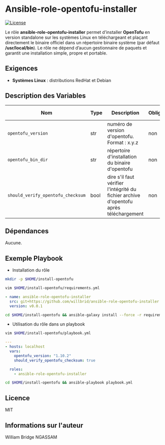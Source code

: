 # Ansible-role-opentofu-installer

[![License](https://img.shields.io/badge/license-MIT-blue.svg)](https://github.com/willbrid/ansible-role-opentofu-installer/blob/main/LICENSE)

Le rôle **ansible-role-opentofu-installer** permet d’installer **OpenTofu** en version standalone sur les systèmes Linux en téléchargeant et plaçant directement le binaire officiel dans un répertoire binaire système (par défaut **/usr/local/bin**). Le rôle ne dépend d’aucun gestionnaire de paquets et garantit une installation simple, propre et portable.

## Exigences

- **Systèmes Linux** : distributions RedHat et Debian

## Description des Variables

|Nom|Type|Description|Obligatoire|Valeur par défaut|
|---|----|-----------|-----------|-----------------|
`opentofu_version`|str|numéro de version d'opentofu. Format : x.y.z|non|`"1.10.2"`
`opentofu_bin_dir`|str|répertoire d'installation du binaire d'opentofu|non|`"/usr/local/bin`
`should_verify_opentofu_checksum`|bool|dire s'il faut vérifier l'intégrité du fichier archive d'opentofu après téléchargement|non|`true`

## Dépendances

Aucune.

## Exemple Playbook

- Installation du rôle

```bash
mkdir -p $HOME/install-opentofu
```

```bash
vim $HOME/install-opentofu/requirements.yml
```

```yaml
- name: ansible-role-opentofu-installer
  src: git+https://github.com/willbrid/ansible-role-opentofu-installer.git
  version: v0.0.1
```

```bash
cd $HOME/install-opentofu && ansible-galaxy install --force -r requirements.yml
```

- Utilisation du rôle dans un playbook

```bash
vim $HOME/install-opentofu/playbook.yml
```

```yaml
---
- hosts: localhost
  vars:
    opentofu_version: "1.10.2"
    should_verify_opentofu_checksum: true

  roles:
    - ansible-role-opentofu-installer
```

```bash
cd $HOME/install-opentofu && ansible-playbook playbook.yml
```

## Licence

MIT

## Informations sur l'auteur

William Bridge NGASSAM
